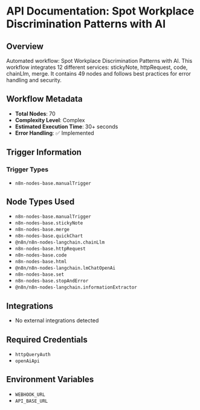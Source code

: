 # API Documentation: Spot Workplace Discrimination Patterns with AI

## Overview
Automated workflow: Spot Workplace Discrimination Patterns with AI. This workflow integrates 12 different services: stickyNote, httpRequest, code, chainLlm, merge. It contains 49 nodes and follows best practices for error handling and security.

## Workflow Metadata
- **Total Nodes**: 70
- **Complexity Level**: Complex
- **Estimated Execution Time**: 30+ seconds
- **Error Handling**: ✅ Implemented

## Trigger Information
### Trigger Types
- `n8n-nodes-base.manualTrigger`

## Node Types Used
- `n8n-nodes-base.manualTrigger`
- `n8n-nodes-base.stickyNote`
- `n8n-nodes-base.merge`
- `n8n-nodes-base.quickChart`
- `@n8n/n8n-nodes-langchain.chainLlm`
- `n8n-nodes-base.httpRequest`
- `n8n-nodes-base.code`
- `n8n-nodes-base.html`
- `@n8n/n8n-nodes-langchain.lmChatOpenAi`
- `n8n-nodes-base.set`
- `n8n-nodes-base.stopAndError`
- `@n8n/n8n-nodes-langchain.informationExtractor`

## Integrations
- No external integrations detected

## Required Credentials
- `httpQueryAuth`
- `openAiApi`

## Environment Variables
- `WEBHOOK_URL`
- `API_BASE_URL`
